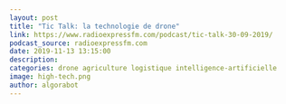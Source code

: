 ```yaml
---
layout: post
title: "Tic Talk: la technologie de drone"
link: https://www.radioexpressfm.com/podcast/tic-talk-30-09-2019/
podcast_source: radioexpressfm.com
date: 2019-11-13 13:15:00
description: 
categories: drone agriculture logistique intelligence-artificielle
image: high-tech.png
author: algorabot
---
```

